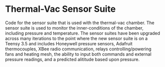 # Thermal-Vac Sensor Suite
Code for the sensor suite that is used with the thermal-vac chamber. 
The sensor suite is used to monitor the inner-conditions of the chamber, including pressure and temperature.
The sensor suites have been upgraded across many iterations to the point where the new sensor suite is on a Teensy 3.5
and includes Honeywell pressure sensors, Adafruit thermocouples, XBee radio communication, relays controlling/powering
fans and heating mesh, the ability to input both commands and external pressure readings, and a predicted alititude
based upon pressure.
